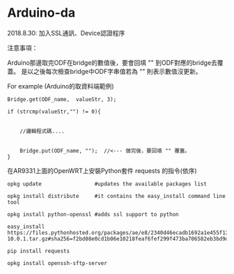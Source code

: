 # Arduino-da

2018.8.30: 加入SSL通訊、Device認證程序

注意事項：

Arduino那邊取完ODF在bridge的數值後，要會回填 "" 到ODF對應的bridge去覆蓋。  是以之後每次檢查bridge中ODF字串值若為 "" 則表示數值沒更新。

For example  (Arduino的取資料端範例)

    Bridge.get(ODF_name,  valueStr, 3);
    
    if (strcmp(valueStr,"") != 0){
     
        
        //邏輯程式碼....


        Bridge.put(ODF_name, "");  //<--- 做完後，要回填 "" 覆蓋。
    }


在AR9331上面的OpenWRT上安裝Python套件 requests 的指令(依序)


    opkg update                 #updates the available packages list

    opkg install distribute     #it contains the easy_install command line tool

    opkg install python-openssl #adds ssl support to python

    easy_install https://files.pythonhosted.org/packages/ae/e8/2340d46ecadb1692a1e455f13f75e596d4eab3d11a57446f08259dee8f02/pip-10.0.1.tar.gz#sha256=f2bd08e0cd1b06e10218feaf6fef299f473ba706582eb3bd9d52203fdbd7ee68

    pip install requests

    opkg install openssh-sftp-server
